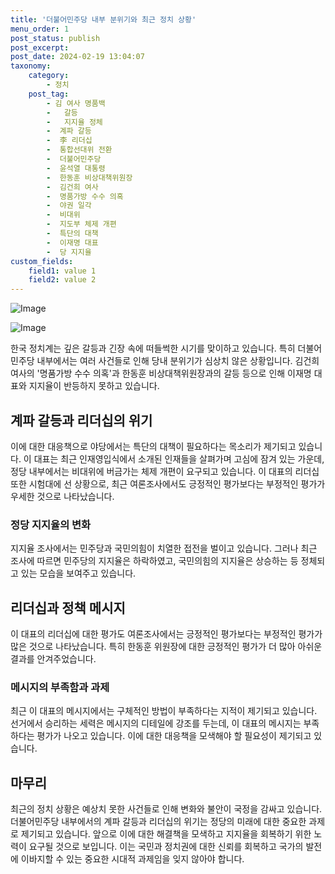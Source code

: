 ```yaml
---
title: '더불어민주당 내부 분위기와 최근 정치 상황'
menu_order: 1
post_status: publish
post_excerpt: 
post_date: 2024-02-19 13:04:07
taxonomy:
    category:
        - 정치
    post_tag:
        - 김 여사 명품백
        -   갈등
        -   지지율 정체
        -  계파 갈등
        -  李 리더십
        -  통합선대위 전환
        -  더불어민주당
        -  윤석열 대통령
        -  한동훈 비상대책위원장
        -  김건희 여사
        -  명품가방 수수 의혹
        -  야권 일각
        -  비대위
        -  지도부 체제 개편
        -  특단의 대책
        -  이재명 대표
        -  당 지지율
custom_fields:
    field1: value 1
    field2: value 2
---
```


![Image](https://imgnews.pstatic.net/image/586/2024/02/13/0000072702_001_20240213130501530.jpg?type=w647)

![Image](https://imgnews.pstatic.net/image/586/2024/02/13/0000072702_002_20240213130501572.jpg?type=w647)

한국 정치계는 깊은 갈등과 긴장 속에 떠들썩한 시기를 맞이하고 있습니다. 특히 더불어민주당 내부에서는 여러 사건들로 인해 당내 분위기가 심상치 않은 상황입니다. 김건희 여사의 '명품가방 수수 의혹'과 한동훈 비상대책위원장과의 갈등 등으로 인해 이재명 대표와 지지율이 반등하지 못하고 있습니다. 
## 계파 갈등과 리더십의 위기
이에 대한 대응책으로 야당에서는 특단의 대책이 필요하다는 목소리가 제기되고 있습니다. 이 대표는 최근 인재영입식에서 소개된 인재들을 살펴가며 고심에 잠겨 있는 가운데, 정당 내부에서는 비대위에 버금가는 체제 개편이 요구되고 있습니다. 이 대표의 리더십 또한 시험대에 선 상황으로, 최근 여론조사에서도 긍정적인 평가보다는 부정적인 평가가 우세한 것으로 나타났습니다. 
### 정당 지지율의 변화
지지율 조사에서는 민주당과 국민의힘이 치열한 접전을 벌이고 있습니다. 그러나 최근 조사에 따르면 민주당의 지지율은 하락하였고, 국민의힘의 지지율은 상승하는 등 정체되고 있는 모습을 보여주고 있습니다.
## 리더십과 정책 메시지
이 대표의 리더십에 대한 평가도 여론조사에서는 긍정적인 평가보다는 부정적인 평가가 많은 것으로 나타났습니다. 특히 한동훈 위원장에 대한 긍정적인 평가가 더 많아 아쉬운 결과를 안겨주었습니다. 
### 메시지의 부족함과 과제
최근 이 대표의 메시지에서는 구체적인 방법이 부족하다는 지적이 제기되고 있습니다. 선거에서 승리하는 세력은 메시지의 디테일에 강조를 두는데, 이 대표의 메시지는 부족하다는 평가가 나오고 있습니다. 이에 대한 대응책을 모색해야 할 필요성이 제기되고 있습니다.
## 마무리
최근의 정치 상황은 예상치 못한 사건들로 인해 변화와 불안이 국정을 감싸고 있습니다. 더불어민주당 내부에서의 계파 갈등과 리더십의 위기는 정당의 미래에 대한 중요한 과제로 제기되고 있습니다. 앞으로 이에 대한 해결책을 모색하고 지지율을 회복하기 위한 노력이 요구될 것으로 보입니다. 이는 국민과 정치권에 대한 신뢰를 회복하고 국가의 발전에 이바지할 수 있는 중요한 시대적 과제임을 잊지 않아야 합니다.
